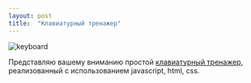 ```yaml
---
layout: post
title:  "Клавиатурный тренажер"
---
```

![keyboard](https://user-images.githubusercontent.com/94790150/229371310-8a450ba7-b9ef-4e7b-a2e4-c1a767f04a90.gif)

Представляю вашему вниманию простой [клавиатурный тренажер](https://uzundemir.github.io/keyboard-hero/), реализованный с использованием javascript, html, css.


